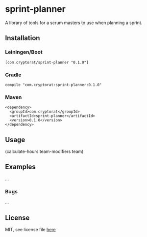# sprint-planner

A library of tools for a scrum masters to use when planning a sprint. 

## Installation

### Leiningen/Boot

```[com.cryptorat/sprint-planner "0.1.0"]```

### Gradle

```compile "com.cryptorat:sprint-planner:0.1.0"```

### Maven
```
<dependency>
  <groupId>com.cryptorat</groupId>
  <artifactId>sprint-planner</artifactId>
  <version>0.1.0</version>
</dependency>
```
## Usage

(calculate-hours team-modifiers team)


## Examples

...

### Bugs

...



## License

MIT, see license file [here](LICENSE)
